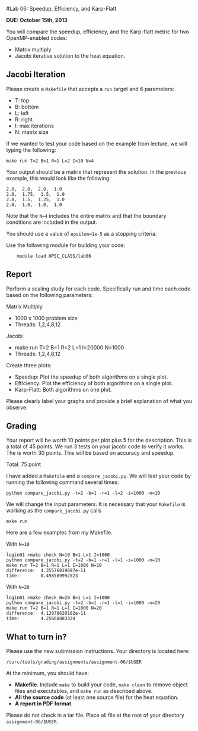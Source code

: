 #Lab 06: Speedup, Efficiency, and Karp-Flatt

__DUE: October 15th, 2013__

You will compare the speedup, efficiency, and the Karp-flatt metric for two OpenMP-enabled codes:

* Matrix multiply
* Jacobi iterative solution to the heat equation.

## Jacobi Iteration

Please create a `Makefile` that accepts a `run` target and 6 parameters: 

* T: top 
* B: bottom
* L: left
* R: right
* I: max iterations
* N: matrix size

If we wanted to test your code based on the example from lecture, we will typing the following:

	make run T=2 B=1 R=1 L=2 I=10 N=4

Your output should be a matrix that represent the solution.  In the previous example, this would look like the following:

	2.0,  2.0,  2.0,  1.0 
	2.0,  1.75,  1.5,  1.0
	2.0,  1.5,  1.25,  1.0
	2.0,  1.0,  1.0,  1.0 
	
Note that the `N=4` includes the entire matrix and that the boundary conditions are included in the output.

You should use a value of `epsilon=1e-5` as a stopping criteria.

Use the following module for building your code:

        module load HPSC_CLASS/lab06

## Report

Perform a scaling study for each code.  Specifically run and time each code based on the following parameters:

Matrix Multiply

* 1000 x 1000 problem size
* Threads: 1,2,4,8,12

Jacobi

* make run T=2 B=1 R=2 L=1 I=20000 N=1000
* Threads: 1,2,4,8,12

Create three plots:

* Speedup: Plot the speedup of both algorithms on a single plot. 
* Efficiency: Plot the efficiency of both algorithms on a single plot.
* Karp-Flatt: Both algorithms on one plot.

Please clearly label your graphs and provide a brief explanation of what you observe.


## Grading

Your report will be worth 10 points per plot plus 5 for the description.  This is a total of 45 points. 
We run 3 tests on your jacobi code to verify it works.  The is worth 30 points.  This will be based on accuracy
and speedup.

Total: 75 point

I have added a `Makefile` and a `compare_jacobi.py`.  We will test your code by running the following command several times:

	python compare_jacobi.py -t=2 -b=1 -r=1 -l=2 -i=1000 -n=10
	
We will change the input parameters.  It is necessary that your `Makefile` is working as the `compare_jacobi.py` calls

	make run 

Here are a few examples from my Makefile.

With `N=10`

	login01 >make check N=10 B=1 L=1 I=1000
	python compare_jacobi.py -t=2 -b=1 -r=1 -l=1 -i=1000 -n=10
	make run T=2 B=1 R=1 L=1 I=1000 N=10
	difference:  4.35576019697e-11
	time:        0.498589992523

With `N=20`

	login01 >make check N=20 B=1 L=1 I=1000
	python compare_jacobi.py -t=2 -b=1 -r=1 -l=1 -i=1000 -n=20
	make run T=2 B=1 R=1 L=1 I=1000 N=20
	difference:  4.12878620182e-11
	time:        4.25668883324


## What to turn in?

Please use the new submission instructions. Your directory is located here:

    /curc/tools/grading/assignments/assignment-06/$USER

At the minimum, you should have:

- **Makefile**.  Include `make` to build your code, `make clean` to remove object files and executables, and `make run` as described above.
- **All the source code** (at least one source file) for the heat equation.
- **A report in PDF format**.

Please do not check in a tar file.  Place all file at the root of your directory `assignment-06/$USER`.





